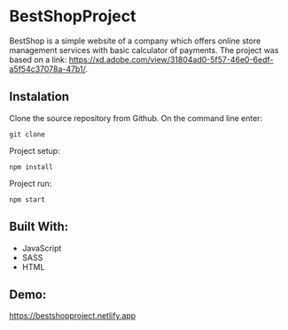 # BestShopProject
BestShop is a simple website of a company which offers online store management services with basic calculator of payments. The project was based on a link: https://xd.adobe.com/view/31804ad0-5f57-46e0-6edf-a5f54c37078a-47b1/.

## Instalation

Clone the source repository from Github. On the command line enter:

```
git clone 
```

Project setup:

```
npm install
```

Project run:

```
npm start
```

## Built With:

* JavaScript
* SASS
* HTML


## Demo: 
https://bestshopproject.netlify.app
